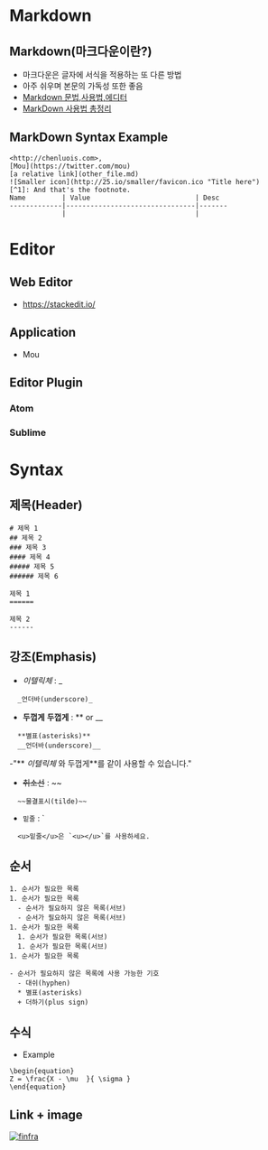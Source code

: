 # Markdown
## Markdown(마크다운이란?)
- 마크다운은 글자에 서식을 적용하는 또 다른 방법
- 아주 쉬우며 본문의 가독성 또한 좋음
- [Markdown 문법,사용법,에디터](http://sergeswin.com/1013)
- [MarkDown 사용법 총정리](https://heropy.blog/2017/09/30/markdown/)

## MarkDown Syntax Example
```
<http://chenluois.com>,
[Mou](https://twitter.com/mou)
[a relative link](other_file.md)
![Smaller icon](http://25.io/smaller/favicon.ico "Title here")
[^1]: And that's the footnote.
Name         | Value                          | Desc
-------------|--------------------------------|-------
             |                                |
```

# Editor
## Web Editor
- <https://stackedit.io/>

## Application
- Mou
## Editor Plugin
### Atom
### Sublime

# Syntax
## 제목(Header)
```
# 제목 1
## 제목 2
### 제목 3
#### 제목 4
##### 제목 5
###### 제목 6

제목 1
======

제목 2
------

```
## 강조(Emphasis)
- _이텔릭체_ :  _
```
  _언더바(underscore)_
```

- **두껍게** __두껍게__ : ** or __
```
  **별표(asterisks)**
  __언더바(underscore)__
```
-"** _이텔릭체_ 와 두껍게**를 같이 사용할 수 있습니다."

- ~~취소선~~ : ~~
```
  ~~물결표시(tilde)~~
```
- `밑줄` : `
```
  <u>밑줄</u>은 `<u></u>`를 사용하세요.
```

## 순서
```
1. 순서가 필요한 목록
1. 순서가 필요한 목록
  - 순서가 필요하지 않은 목록(서브)
  - 순서가 필요하지 않은 목록(서브)
1. 순서가 필요한 목록
  1. 순서가 필요한 목록(서브)
  1. 순서가 필요한 목록(서브)
1. 순서가 필요한 목록

- 순서가 필요하지 않은 목록에 사용 가능한 기호
  - 대쉬(hyphen)
  * 별표(asterisks)
  + 더하기(plus sign)
```

## 수식
* Example
```
\begin{equation}
Z = \frac{X - \mu  }{ \sigma }
\end{equation}
```

## Link + image
[![finfra](http://finfra.com/f/f.png)](http://finfra.com)
